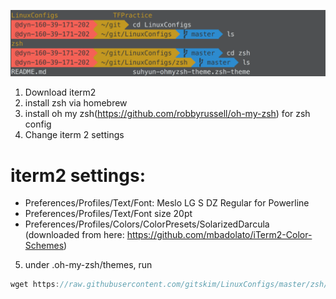 ![pic](../img/pic.png)
1. Download iterm2
2. install zsh via homebrew
3. install oh my zsh(https://github.com/robbyrussell/oh-my-zsh) for zsh config
4. Change iterm 2 settings

# iterm2 settings:
* Preferences/Profiles/Text/Font: Meslo LG S DZ Regular for Powerline
* Preferences/Profiles/Text/Font size 20pt
* Preferences/Profiles/Colors/ColorPresets/SolarizedDarcula (downloaded from here: https://github.com/mbadolato/iTerm2-Color-Schemes)

5. under .oh-my-zsh/themes, run
```c
wget https://raw.githubusercontent.com/gitskim/LinuxConfigs/master/zsh/suhyun-ohmyzsh-theme.zsh-theme
```



